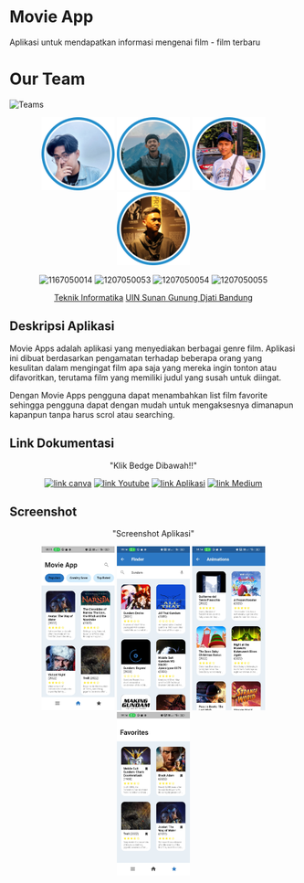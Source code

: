 # Movie App

Aplikasi untuk mendapatkan informasi  mengenai film - film terbaru

# Our Team

![Teams](https://img.shields.io/badge/Our%20Team-Team%201-blue)

<div align='center' >

<img src="img/33.jpg" width="128"/>
<img src="img/11.png" width="128"/>
<img src="img/44.jpg" width="128"/>
<img src="img/22.jpg" width="128"/>

<br>

![1167050014](https://img.shields.io/badge/1167050014-Aji%20Nugraha%20Hidayat-orange)
![1207050053](https://img.shields.io/badge/1207050053-Irpan%20Ibnu%20Solih-orange)
![1207050054](https://img.shields.io/badge/1207050054-Ivan%20Wijayana-orange)
![1207050055](https://img.shields.io/badge/1207050055-Jalalul%20Mu'ti-orange)
<br>

[Teknik Informatika](http://if.uinsgd.ac.id/) [UIN Sunan Gunung Djati Bandung](https://uinsgd.ac.id/)

</div>


## Deskripsi Aplikasi

Movie Apps adalah aplikasi yang menyediakan berbagai genre film. Aplikasi ini dibuat berdasarkan pengamatan terhadap beberapa orang yang kesulitan dalam mengingat film apa saja yang mereka ingin tonton atau difavoritkan, terutama film yang memiliki judul yang susah untuk diingat.

Dengan Movie Apps pengguna dapat menambahkan list film favorite sehingga pengguna dapat dengan mudah untuk mengaksesnya dimanapun kapanpun tanpa harus scrol atau searching.


## Link Dokumentasi

<div align="center">

<p> "Klik Bedge Dibawah!!" </p>

[![link canva](https://img.shields.io/badge/Canva-Pitch%20Deck-blue)](https://www.canva.com/design/DAFWILjfEe8/GwYkK-G4pwSfMj8_qWZDGw/edit?utm_content=DAFWILjfEe8&utm_campaign=designshare&utm_medium=link2&utm_source=sharebutton)
[![link Youtube](https://img.shields.io/badge/Youtube-Presentation-red)](https://www.canva.com/design/DAFWILjfEe8/GwYkK-G4pwSfMj8_qWZDGw/edit?utm_content=DAFWILjfEe8&utm_campaign=designshare&utm_medium=link2&utm_source=sharebutton)
[![link Aplikasi](https://img.shields.io/badge/Playstore-Application-green)](https://play.google.com/store/apps/details?id=id.ac.uinsgd.tim1informatikac.movie_app)
[![link Medium](https://img.shields.io/badge/Medium-Documentation-lightgrey)](https://play.google.com/store/apps/details?id=id.ac.uinsgd.tim1informatikac.movie_app)


</div>

## Screenshot

<div align='center'>

<p> "Screenshot Aplikasi" </p>

<img src="img/1.jpg" width="128"/>
<img src="img/2.jpg" width="128"/>
<img src="img/3.jpg" width="128"/>
<img src="img/4.jpg" width="128"/>

</div>
